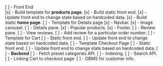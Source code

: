 [ ] - Front End    
    [x] - Build template for **products page**.
        [x] - Build static front end.
        [x] - Update front end to change state based on hardcoded data.
    [x] - Build static **home page**.
    [ ] - Template for Details page
        [x] - Navbar.
        [x] - Image carousel.
        [ ] - Details pane.
        [x] - Popular products.
        [x] - Footer.
        [ ] - Review pane.
            [ ] - View reviews.
            [ ] - Add review for a particular order number.
    [ ] - Template for Cart
        [ ] - Static front end.
        [ ] - Update front end to change state based on hardcoded data.
    [ ] - Template Checkout Page
        [ ] - Static front end.
        [ ] - Update front end to change state based on hardcoded data.
[ ] - **Backend**
    [ ] - Fetch preset categories API.
    [ ] - Indexing.
    [ ] - Search API.
    [ ] - Linking Cart to checkout page.
    [ ] - DBMS for customer info.


